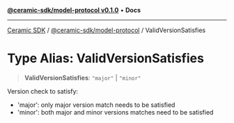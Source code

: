[**@ceramic-sdk/model-protocol v0.1.0**](../README.md) • **Docs**

***

[Ceramic SDK](../../../README.md) / [@ceramic-sdk/model-protocol](../README.md) / ValidVersionSatisfies

# Type Alias: ValidVersionSatisfies

> **ValidVersionSatisfies**: `"major"` \| `"minor"`

Version check to satisfy:
- 'major': only major version match needs to be satisfied
- 'minor': both major and minor versions matches need to be satisfied
